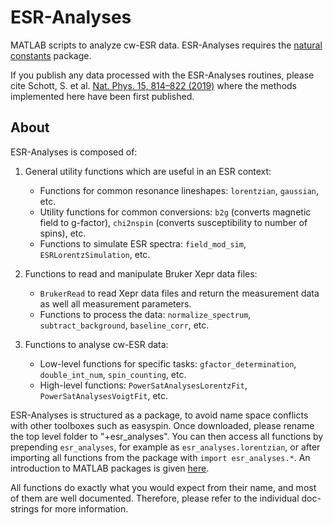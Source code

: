 # ESR-Analyses
MATLAB scripts to analyze cw-ESR data. ESR-Analyses requires the
[natural constants](https://github.com/OE-FET/Natural-constants) package.

If you publish any data processed with the ESR-Analyses routines, please cite Schott, S.
et al. [Nat. Phys. 15, 814–822 (2019)](http://doi.org/10.1038/s41567-019-0538-0) where the methods implemented here
have been first published.

## About
ESR-Analyses is composed of:

1. General utility functions which are useful in an ESR context:

    - Functions for common resonance lineshapes: `lorentzian`, `gaussian`, etc.
    - Utility functions for common conversions: `b2g` (converts magnetic field to
      g-factor), `chi2nspin` (converts susceptibility to number of spins), etc.
    - Functions to simulate ESR spectra: `field_mod_sim`, `ESRLorentzSimulation`, etc.

2. Functions to read and manipulate Bruker Xepr data files:

    - `BrukerRead` to read Xepr data files and return the measurement data as well all
       measurement parameters.
    - Functions to process the data: `normalize_spectrum`, `subtract_background`,
      `baseline_corr`, etc.

3. Functions to analyse cw-ESR data:

    - Low-level functions for specific tasks: `gfactor_determination`, `double_int_num`,
      `spin_counting`, etc.
    - High-level functions: `PowerSatAnalysesLorentzFit`, `PowerSatAnalysesVoigtFit`, etc.

ESR-Analyses is structured as a package, to avoid name space conflicts with other
toolboxes such as easyspin. Once downloaded, please rename the top level folder to
"+esr_analyses". You can then access all functions by prepending `esr_analyses`, for
example as `esr_analyses.lorentzian`, or after importing all functions from the package
with `import esr_analyses.*`. An introduction to MATLAB packages is given
[here](https://uk.mathworks.com/help/matlab/matlab_oop/scoping-classes-with-packages.html#brf3g8k).

All functions do exactly what you would expect from their name, and most of them are well
documented. Therefore, please refer to the individual doc-strings for more information.
